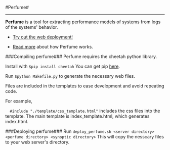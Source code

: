 #Perfume#
***

**Perfume** is a tool for extracting performance models of systems from logs of the systems' behavior.

* [Try out the web deployment!](http://198.162.52.149/perfume/)

* [Read more](http://cs.umass.edu/~ohmann/perfume/) about how Perfume works.

###Compiling perfume###
Perfume requires the cheetah python library. 

Install with `$pip install cheetah`
You can get pip [here](http://pip.readthedocs.org/en/latest/installing.html).

Run `$python Makefile.py` to generate the necessary web files.

Files are included in the templates to ease development and avoid repeating code.

For example,

`  #include "./template/css_template.html"` includes the css files into the template. The main template is index_template.html, which generates index.html. 


###Deploying perfume###
Run `deploy_perfume.sh <server directory> <perfume directory> <synoptic directory>`
This will copy the nesscary files to your web server's directory.
